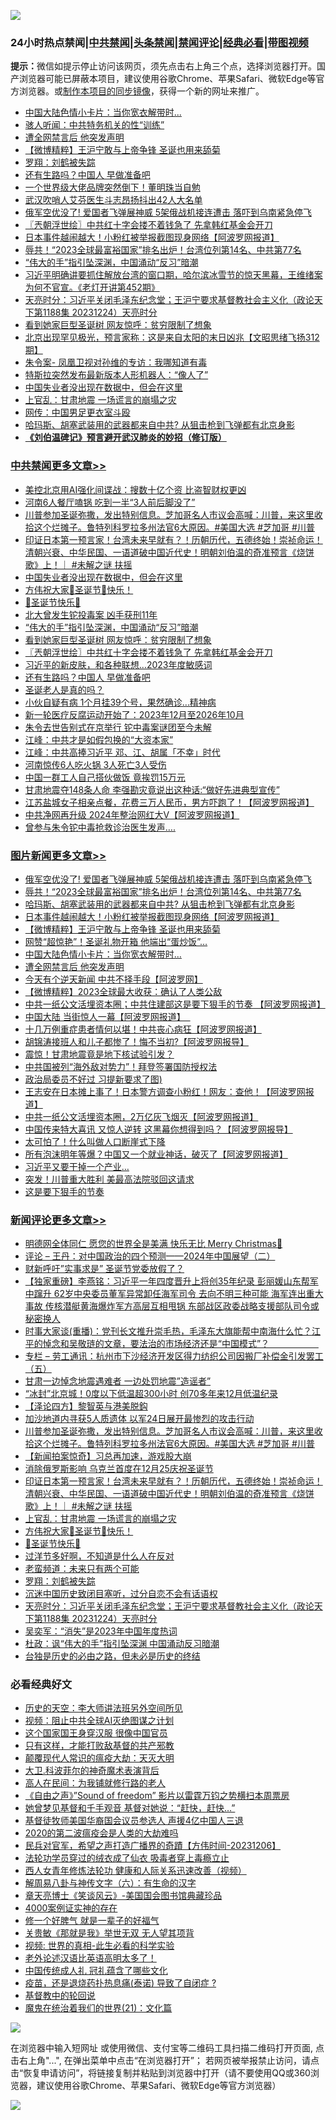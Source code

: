 ![](https://raw.githubusercontent.com/jsvpn/jsproxy/dev/64photo/fqnews-qr.jpg)

<div id="tt">
<h3>24小时热点禁闻|<a href="#%E4%B8%AD%E5%85%B1%E7%A6%81%E9%97%BB%E6%9B%B4%E5%A4%9A%E6%96%87%E7%AB%A0">中共禁闻</a>|<a href="#%E5%9B%BE%E7%89%87%E6%96%B0%E9%97%BB%E6%9B%B4%E5%A4%9A%E6%96%87%E7%AB%A0">头条禁闻</a>|<a href="#%E6%96%B0%E9%97%BB%E8%AF%84%E8%AE%BA%E6%9B%B4%E5%A4%9A%E6%96%87%E7%AB%A0">禁闻评论|<a href="#%E5%BF%85%E7%9C%8B%E7%BB%8F%E5%85%B8%E5%A5%BD%E6%96%87">经典必看</a>|<a href="https://fan1.xyz/3" target="_blank">带图视频</a></h3>
<div><b>提示：</b>微信如提示停止访问该网页，须先点击右上角三个点，选择浏览器打开。国产浏览器可能已屏蔽本项目，建议使用谷歌Chrome、苹果Safari、微软Edge等官方浏览器。或<a href="%E5%88%B6%E4%BD%9Cgit%E7%A6%81%E9%97%BB%E9%95%9C%E5%83%8F.md">制作本项目的同步镜像</a>，获得一个新的网址来推广。</div>
<ul>

<li><a href="/topimagenews/20231225/1978648.md">中国大陆色情小卡片：当你宽衣解带时...</a></li>
<li><a href="/lifebaike/20231225/1978650.md">骇人听闻：中共特务机关的性“训练”</a></li>
<li><a href="/topimagenews/20231225/1978635.md">遭全网禁言后 他突发声明</a></li>
<li><a href="/topimagenews/20231225/1978744.md">【微博精粹】王沪宁敢与上帝争锋 圣诞也用来舔菊</a></li>
<li><a href="/comments/20231225/1978734.md">罗翔：刘鹤被失踪</a></li>
<li><a href="/cbnews/20231225/1978698.md">还有生路吗？中国人 早做准备吧</a></li>
<li><a href="/finance/20231225/1978637.md">一个世界级大佬品牌突然倒下！董明珠当自勉</a></li>
<li><a href="/ccpdope/20231225/1978620.md">武汉吹哨人艾芬医生斗志昂扬抖出42人大名单</a></li>
<li><a href="/topimagenews/20231225/1978859.md">俄军空优没了! 爱国者飞弹展神威 5架俄战机接连遭击 落吓到乌南紧急停飞</a></li>
<li><a href="/cbnews/20231225/1978723.md">〖兲朝浮世绘〗中共红十字会搂不着钱急了 先拿韩红基金会开刀</a></li>
<li><a href="/topimagenews/20231225/1978800.md">日本事件越闹越大！小粉红被举报截图现身网络【阿波罗网报道】</a></li>
<li><a href="/topimagenews/20231225/1978858.md">辱共！“2023全球最富裕国家”排名出炉！台湾位列第14名、中共第77名</a></li>
<li><a href="/cbnews/20231225/1978755.md">“伟大的手”指引坠深渊，中国涌动“反习”暗潮</a></li>
<li><a href="/sohnews/20231225/1978801.md">习近平明确讲要抓住解放台湾的窗口期，哈尔滨冰雪节的惊天黑幕，王维绪案为何不官宣。《老灯开讲第452期》</a></li>
<li><a href="/comments/20231225/1978708.md">天亮时分：习近平关闭毛泽东纪念堂；王沪宁要求基督教社会主义化（政论天下第1188集 20231224）天亮时分</a></li>
<li><a href="/cbnews/20231225/1978732.md">看到她家巨型圣诞树 网友惊呼：贫穷限制了想象</a></li>
<li><a href="/sohnews/20231225/1978337.md">北京出现罕见极光，预言家称：这是来自太阳的末日凶兆【文昭思绪飞扬312期】</a></li>
<li><a href="/cnnews/20231225/1978686.md">朱令案- 凤凰卫视对孙维的专访：我哪知道有毒</a></li>
<li><a href="/cnnews/20231225/1978802.md">特斯拉突然发布最新版本人形机器人：“像人了”</a></li>
<li><a href="/cbnews/20231225/1978775.md">中国失业者没出现在数据中，但会在这里</a></li>
<li><a href="/comments/20231225/1978791.md">上官乱：甘肃地震 一场谎言的崩塌之灾</a></li>
<li><a href="/cnnews/20231225/1978767.md">网传：中国男足更衣室斗殴</a></li>
<li><a href="/topimagenews/20231225/1978857.md">哈玛斯、胡塞武装用的武器都来自中共? 从狙击枪到飞弹都有北京身影</a></li>
<li><b><a href="/comments/20200207/1272816.md" target="_blank">《刘伯温碑记》预言避开武汉肺炎的妙招（修订版）</a></b></li>
</ul>
</div>

<div class="catlist">
<h3><a href="/cbnews/" target="_blank">中共禁闻</a><span><a href="/cbnews/" target="_blank" rel="nofollow">更多文章>></a></span></h3>
<ul>
<li><a href="/cbnews/20231226/1978987.md" target="_blank">美控北京用AI强化间谍战：搜数十亿个资 比盗智财权更凶</a></li>
<li><a href="/cbnews/20231225/1978937.md" target="_blank">河南6人餐厅嗑锅 吃到一半“3人前后脚没了”</a></li>
<li><a href="/comments/20231225/1978901.md" target="_blank">川普参加圣诞弥撒，发出特别信息。芝加哥名人市议会高喊：川普，来这里收拾这个烂摊子。鲁特列科罗拉多州法官6大原因。#美国大选 #芝加哥 #川普</a></li>
<li><a href="/comments/20231225/1978855.md" target="_blank">印证日本第一预言家！台湾未来早就有？！历朝历代，五德终始！崇祯命运！清朝兴衰、中华民国、一语道破中国近代史！明朝刘伯温的奇准预言《烧饼歌》上！｜ #未解之谜 扶摇</a></li>
<li><a href="/cbnews/20231225/1978775.md" target="_blank">中国失业者没出现在数据中，但会在这里</a></li>
<li><a href="/comments/20231225/1978771.md" target="_blank">方伟祝大家🎄圣诞节🎄快乐！</a></li>
<li><a href="/comments/20231225/1978770.md" target="_blank">🎄圣诞节快乐🎄</a></li>
<li><a href="/cbnews/20231225/1978765.md" target="_blank">北大曾发生铊投毒案 凶手获刑11年</a></li>
<li><a href="/cbnews/20231225/1978755.md" target="_blank">“伟大的手”指引坠深渊，中国涌动“反习”暗潮</a></li>
<li><a href="/cbnews/20231225/1978732.md" target="_blank">看到她家巨型圣诞树 网友惊呼：贫穷限制了想象</a></li>
<li><a href="/cbnews/20231225/1978723.md" target="_blank">〖兲朝浮世绘〗中共红十字会搂不着钱急了 先拿韩红基金会开刀</a></li>
<li><a href="/cbnews/20231225/1978709.md" target="_blank">习近平的新皮肤，和各种联想…2023年度敏感词</a></li>
<li><a href="/cbnews/20231225/1978698.md" target="_blank">还有生路吗？中国人 早做准备吧</a></li>
<li><a href="/comments/20231225/1978668.md" target="_blank">圣诞老人是真的吗？</a></li>
<li><a href="/cbnews/20231225/1978636.md" target="_blank">小伙自疑有病 1个月挂39个号，果然确诊…精神病</a></li>
<li><a href="/cbnews/20231225/1978603.md" target="_blank">新一轮医疗反腐运动开始了：2023年12月至2026年10月</a></li>
<li><a href="/cbnews/20231225/1978594.md" target="_blank">朱令去世告别式在京举行 铊中毒案谜团至今未解</a></li>
<li><a href="/cbnews/20231225/1978580.md" target="_blank">江峰：中共才是如假包换的“大资本家”</a></li>
<li><a href="/cbnews/20231224/1978568.md" target="_blank">江峰：中共高捧习近平 邓、江、胡属「不幸」时代</a></li>
<li><a href="/cbnews/20231224/1978509.md" target="_blank">河南惊传6人吃火锅 3人死亡3人受伤</a></li>
<li><a href="/cbnews/20231224/1978508.md" target="_blank">中国一群工人自己搭伙做饭 竟挨罚15万元</a></li>
<li><a href="/cbnews/20231224/1978504.md" target="_blank">甘肃地震夺148条人命 李强勘灾竟说出这种话:“做好先进典型宣传”</a></li>
<li><a href="/cbnews/20231224/1978503.md" target="_blank">江苏盐城女子相亲点餐，花费三万人民币，男方吓跑了！【阿波罗网报道】</a></li>
<li><a href="/cbnews/20231224/1978465.md" target="_blank">中共净网再升级 2024年整治网红大V【阿波罗网报道】</a></li>
<li><a href="/cbnews/20231224/1978464.md" target="_blank">曾参与朱令铊中毒抢救诊治医生发声&#8230;.</a></li>

</ul>
</div>
<div class="catlist">
<h3><a href="/topimagenews/" target="_blank">图片新闻</a><span><a href="/topimagenews/" target="_blank" rel="nofollow">更多文章>></a></span></h3>
<ul>
<li><a href="/topimagenews/20231225/1978859.md" target="_blank">俄军空优没了! 爱国者飞弹展神威 5架俄战机接连遭击 落吓到乌南紧急停飞</a></li>
<li><a href="/topimagenews/20231225/1978858.md" target="_blank">辱共！“2023全球最富裕国家”排名出炉！台湾位列第14名、中共第77名</a></li>
<li><a href="/topimagenews/20231225/1978857.md" target="_blank">哈玛斯、胡塞武装用的武器都来自中共? 从狙击枪到飞弹都有北京身影</a></li>
<li><a href="/topimagenews/20231225/1978800.md" target="_blank">日本事件越闹越大！小粉红被举报截图现身网络【阿波罗网报道】</a></li>
<li><a href="/topimagenews/20231225/1978744.md" target="_blank">【微博精粹】王沪宁敢与上帝争锋 圣诞也用来舔菊</a></li>
<li><a href="/topimagenews/20231225/1978731.md" target="_blank">网赞“超惊艳”！圣诞礼物开箱 他端出“蛋炒饭”…</a></li>
<li><a href="/topimagenews/20231225/1978648.md" target="_blank">中国大陆色情小卡片：当你宽衣解带时&#8230;</a></li>
<li><a href="/topimagenews/20231225/1978635.md" target="_blank">遭全网禁言后 他突发声明</a></li>
<li><a href="/topimagenews/20231224/1978463.md" target="_blank">今天有个逆天新闻 中共不择手段【阿波罗网】</a></li>
<li><a href="/topimagenews/20231224/1978391.md" target="_blank">【微博精粹】2023全球最大收获：确认了人类公敌</a></li>
<li><a href="/topimagenews/20231224/1978381.md" target="_blank">中共一纸公文活埋资本圈；中共住建部这是要下狠手的节奏 【阿波罗网报道】</a></li>
<li><a href="/topimagenews/20231224/1978363.md" target="_blank">中国大陆 当街惊人一幕【阿波罗网报道】  </a></li>
<li><a href="/topimagenews/20231224/1978362.md" target="_blank">十几万例重症患者情何以堪！中共丧心病狂【阿波罗网报道】</a></li>
<li><a href="/topimagenews/20231224/1978321.md" target="_blank">胡锦涛接班人和儿子都惨了！悔不当初?【阿波罗网报导】</a></li>
<li><a href="/topimagenews/20231224/1978288.md" target="_blank">震惊！甘肃地震竟是地下核试验引发？</a></li>
<li><a href="/topimagenews/20231224/1978272.md" target="_blank">中共国被列“海外敌对势力”！拜登签署国防授权法</a></li>
<li><a href="/topimagenews/20231224/1978271.md" target="_blank">政治局委员不好过 习提新要求了图)</a></li>
<li><a href="/topimagenews/20231223/1978118.md" target="_blank">王志安在日本摊上事了！日本警方调查小粉红！网友：查他！【阿波罗网报道】</a></li>
<li><a href="/topimagenews/20231223/1978117.md" target="_blank">中共一纸公文活埋资本圈，2万亿灰飞烟灭【阿波罗网报道】</a></li>
<li><a href="/topimagenews/20231223/1978085.md" target="_blank">中国传来特大喜讯 又惊人逆转 这黑幕你想得到吗？【阿波罗网报导】</a></li>
<li><a href="/topimagenews/20231223/1978079.md" target="_blank">太可怕了！什么叫做人口断崖式下降</a></li>
<li><a href="/topimagenews/20231223/1978001.md" target="_blank">所有泡沫明年等爆？中国又一个就业神话，破灭了【阿波罗网报道】</a></li>
<li><a href="/topimagenews/20231223/1977978.md" target="_blank">习近平又要干掉一个产业…</a></li>
<li><a href="/topimagenews/20231223/1977959.md" target="_blank">突发！川普重大胜利 美最高法院驳回这请求</a></li>
<li><a href="/topimagenews/20231223/1977958.md" target="_blank">这是要下狠手的节奏</a></li>

</ul>
</div>
<div class="catlist">
<h3><a href="/comments/" target="_blank">新闻评论</a><span><a href="/comments/" target="_blank" rel="nofollow">更多文章>></a></span></h3>
<ul>
<li><a href="/comments/20231226/1979026.md" target="_blank">明德网全体同仁 愿您的世界全是美满 快乐无比 Merry Christmas🎄</a></li>
<li><a href="/comments/20231226/1979016.md" target="_blank">评论 &#8211; 王丹：对中国政治的四个预测——2024年中国展望（二）</a></li>
<li><a href="/comments/20231226/1979015.md" target="_blank">财新呼吁&#8221;实事求是&#8221; 圣诞节党委放假了？</a></li>
<li><a href="/comments/20231226/1979008.md" target="_blank">【独家重磅】李燕铭：习近平一年四度晋升上将创35年纪录 彭丽媛山东帮军中蹿升 62岁中央委员董军异常卸任海军司令 去向不明三种可能 海军连出重大事故 传核潜艇黄海爆炸军方高层互相甩锅 东部战区政委战略支援部队司令或秘密换人</a></li>
<li><a href="/comments/20231226/1978980.md" target="_blank">时事大家谈(重播)：党刊长文推升崇毛热，毛泽东大旗能帮中南海什么忙？江平的悼念和吴敬琏的文章，要法治的市场经济还是“中国模式”？&#160; &#160;&#160; &#160;&#160;&#160;&#160;&#160; &#160;&#160;&#160;&#160;&#160;&#160;&#160; &#160;</a></li>
<li><a href="/comments/20231226/1978968.md" target="_blank">专栏 &#8211; 劳工通讯：杭州市下沙经济开发区得力纺织公司因搬厂补偿金引发罢工（五）</a></li>
<li><a href="/comments/20231226/1978967.md" target="_blank">甘肃一边悼念地震遇难者 一边处罚地震&#8221;造谣者&#8221;</a></li>
<li><a href="/comments/20231225/1978945.md" target="_blank">“冰封”北京城！0度以下低温超300小时 创70多年来12月低温纪录</a></li>
<li><a href="/comments/20231225/1978930.md" target="_blank">【泽论四方】黎智英与港美脱鈎</a></li>
<li><a href="/comments/20231225/1978913.md" target="_blank">加沙地道内寻获5人质遗体 以军24日展开最惨烈的攻击行动</a></li>
<li><a href="/comments/20231225/1978901.md" target="_blank">川普参加圣诞弥撒，发出特别信息。芝加哥名人市议会高喊：川普，来这里收拾这个烂摊子。鲁特列科罗拉多州法官6大原因。#美国大选 #芝加哥 #川普</a></li>
<li><a href="/comments/20231225/1978896.md" target="_blank">【新闻拍案惊奇】习总再加速，游戏股大崩</a></li>
<li><a href="/comments/20231225/1978895.md" target="_blank">消除俄罗斯影响 乌克兰首度在12月25庆祝圣诞节</a></li>
<li><a href="/comments/20231225/1978855.md" target="_blank">印证日本第一预言家！台湾未来早就有？！历朝历代，五德终始！崇祯命运！清朝兴衰、中华民国、一语道破中国近代史！明朝刘伯温的奇准预言《烧饼歌》上！｜ #未解之谜 扶摇</a></li>
<li><a href="/comments/20231225/1978791.md" target="_blank">上官乱：甘肃地震 一场谎言的崩塌之灾</a></li>
<li><a href="/comments/20231225/1978771.md" target="_blank">方伟祝大家🎄圣诞节🎄快乐！</a></li>
<li><a href="/comments/20231225/1978770.md" target="_blank">🎄圣诞节快乐🎄</a></li>
<li><a href="/comments/20231225/1978736.md" target="_blank">过洋节多好啊，不知道是什么人在反对</a></li>
<li><a href="/comments/20231225/1978735.md" target="_blank">老蛮频道：未来只有两个可能</a></li>
<li><a href="/comments/20231225/1978734.md" target="_blank">罗翔：刘鹤被失踪</a></li>
<li><a href="/comments/20231225/1978712.md" target="_blank">沉迷中国历史致闭目塞听，过分自恋不会有话语权</a></li>
<li><a href="/comments/20231225/1978708.md" target="_blank">天亮时分：习近平关闭毛泽东纪念堂；王沪宁要求基督教社会主义化（政论天下第1188集 20231224）天亮时分</a></li>
<li><a href="/comments/20231225/1978702.md" target="_blank">吴奕军：“消失”是2023年中国年度热词</a></li>
<li><a href="/comments/20231225/1978701.md" target="_blank">杜政：讽“伟大的手”指引坠深渊 中国涌动反习暗潮</a></li>
<li><a href="/comments/20231225/1978679.md" target="_blank">台独是历史的必由之路，但未必是历史的终结</a></li>

</ul>
</div>

<div class="catlist">
<h3>必看经典好文</h3>
<ul>
<li><a href="/tculture/20121025/73064.md" target="_blank">历史的天空：李大师讲法班另外空间所见</a></li>
<li><a href="/comments/20201221/1451945.md" target="_blank">视频：阻止中共全球AI灭绝图谋之计划</a></li>
<li><a href="/bannedvideo/20220606/1742248.md" target="_blank">这个国家国王身穿汉服 很像中国官员</a></li>
<li><a href="/comments/20220127/1684835.md" target="_blank">只有这样，才能打败敌基督的共产邪教</a></li>
<li><a href="/comments/20200619/783185.md" target="_blank">颠覆现代人常识的瘟疫大劫：天灭大明</a></li>
<li><a href="/ccpdope/20220710/1756358.md" target="_blank">大卫.科波菲尔的神奇魔术表演背后</a></li>
<li><a href="/tculture/20121023/72121.md" target="_blank">高人在民间：为我铺就修行路的老人</a></li>
<li><a href="/comments/20230707/1905138.md" target="_blank">《自由之声》”Sound of freedom” 影片以雷霆万钧之势横扫本周票房</a></li>
<li><a href="/cnnews/20210420/1529760.md" target="_blank">她曾梦见基督和千手观音 基督对她说：“赶快，赶快…”</a></li>
<li><a href="/taiwannews/20220804/1767098.md" target="_blank">基督徒牧师美国华裔国会议员参选人 声援4亿中国人三退</a></li>
<li><a href="/comments/20200712/1359432.md" target="_blank">2020的第二波瘟疫会是人类的大劫难吗</a></li>
<li><a href="/comments/20231207/1970628.md" target="_blank">民兵对官军，希望之声打造广播界的奇蹟【方伟时间-20231206】</a></li>
<li><a href="/comments/20210317/1506773.md" target="_blank">法轮功学员穿过的绒衣成了仙衣 吸毒者穿上毒瘾立止</a></li>
<li><a href="/comments/20220520/1735217.md" target="_blank">西人女青年修炼法轮功 健康和人际关系迅速改善（视频）</a></li>
<li><a href="/tculture/20170925/832035.md" target="_blank">解周易八卦与神传文字（六）：有生命的汉字</a></li>
<li><a href="/comments/20220925/1789151.md" target="_blank">章天亮博士《笑谈风云》-美国国会图书馆典藏珍品</a></li>
<li><a href="/lifebaike/20201113/1430218.md" target="_blank">4000案例证实神的存在</a></li>
<li><a href="/funmedia/20200713/1359909.md" target="_blank">修一个好脾气 就是一辈子的好福气</a></li>
<li><a href="/topimagenews/20170331/738673.md" target="_blank">关贵敏《那就是我》举世无双 无人望其项背</a></li>
<li><a href="/aomi/supernatural/20150313/374665.md" target="_blank">视频: 世界的真相-此生必看的科学实验</a></li>
<li><a href="/cbnews/20230826/1925513.md" target="_blank">老外论述汉语比英语高明太多了！</a></li>
<li><a href="/bannedvideo/20211002/1631942.md" target="_blank">中国传统成人礼 冠礼蕴含了哪些文化</a></li>
<li><a href="/comments/20230424/1875912.md" target="_blank">疫苗，还是退烧药扑热息痛(泰诺) 导致了自闭症 ?</a></li>
<li><a href="/comments/20220503/1727726.md" target="_blank">基督教中的轮回说</a></li>
<li><a href="/comments/20180802/980476.md" target="_blank">魔鬼在统治着我们的世界(21)：文化篇</a></li>

</ul>
</div>

![](https://raw.githubusercontent.com/jsvpn/jsproxy/dev/64photo/fqnews-qr.jpg)

在浏览器中输入短网址 或使用微信、支付宝等二维码工具扫描二维码打开页面, 点击右上角"...", 在弹出菜单中点击“在浏览器打开”； 若网页被举报禁止访问，请点击“恢复申请访问”，将链接复制并粘贴到浏览器中打开（请不要使用QQ或360浏览器，建议使用谷歌Chrome、苹果Safari、微软Edge等官方浏览器）

![](https://raw.githubusercontent.com/jsvpn/jsproxy/dev/64photo/wx.jpg)